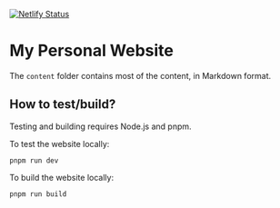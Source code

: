 [![Netlify Status](https://api.netlify.com/api/v1/badges/8cf8888e-270d-4650-89dd-2cb056d66274/deploy-status)](https://app.netlify.com/sites/hankruiger/deploys)

# My Personal Website

The `content` folder contains most of the content, in Markdown format.

## How to test/build?

Testing and building requires Node.js and pnpm.

To test the website locally:
```
pnpm run dev
```

To build the website locally:
```
pnpm run build
```
